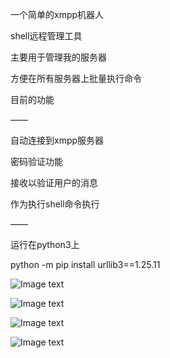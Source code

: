 一个简单的xmpp机器人 

shell远程管理工具

主要用于管理我的服务器

方便在所有服务器上批量执行命令

目前的功能

——

自动连接到xmpp服务器

密码验证功能

接收以验证用户的消息

作为执行shell命令执行

——

运行在python3上

python -m pip install urllib3==1.25.11

![Image text](https://github.com/yangksafe/xmppshell/blob/main/Screenshot_20240619_050835.jpg)

![Image text](https://github.com/yangksafe/xmppshell/blob/main/Screenshot_20240619_050927.jpg)

![Image text](https://github.com/yangksafe/xmppshell/blob/main/Screenshot_20240619_051029.jpg)

![Image text](https://github.com/yangksafe/xmppshell/blob/main/Screenshot_20240619_051313.jpg)

